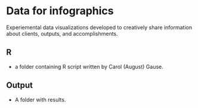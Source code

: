 # Data for infographics
Experiemental data visualizations developed to creatively share information about clients, outputs, and accomplishments.

## R
- a folder containing R script written by Carol (August) Gause.
## Output
- A folder with results.
